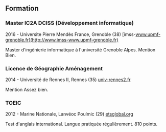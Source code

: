 ## Formation

### Master IC2A DCISS (Développement informatique)

2016 - Universite Pierre Mendès France, Grenoble (38) [imss-www.upmf-grenoble.fr](http://www.imss-www.upmf-grenoble.fr)

Master d'ingénierie informatique à l'université Grenoble Alpes. Mention Bien.

### Licence de Géographie Aménagement

2014 - Université de Rennes II, Rennes (35) [univ-rennes2.fr](http://www.univ-rennes2.fr)

Mention Assez bien.

### TOEIC

2012 - Marine Nationale, Lanvéoc Poulmic (29) [etsglobal.org](https://www.etsglobal.org)

Test d'anglais international. Langue pratiquée régulièrement. 810 points.
